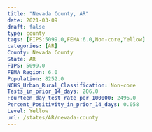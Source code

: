 ```yaml
---
title: "Nevada County, AR"
date: 2021-03-09
draft: false
type: county
tags: [FIPS:5099.0,FEMA:6.0,Non-core,Yellow]
categories: [AR]
County: Nevada County
State: AR
FIPS: 5099.0
FEMA_Region: 6.0
Population: 8252.0
NCHS_Urban_Rural_Classification: Non-core
Tests_in_prior_14_days: 206.0
Fourteen_day_test_rate_per_100000: 2496.0
Percent_Positivity_in_prior_14_days: 0.058
Level: Yellow
url: /states/AR/nevada-county
---
```



